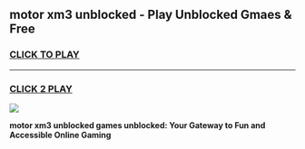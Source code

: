 
## motor xm3 unblocked - Play Unblocked Gmaes & Free
<h3>
<a href="https://news.freeplayer.one?title=motor_xm3_unblocked&ref=23F">CLICK TO PLAY</a></h3>
<hr>

<h3>
<a href="https://news.freeplayer.one?title=motor_xm3_unblocked&ref=23F">CLICK 2 PLAY</a>
  
</h3>

<a href="https://news.freeplayer.one?title=motor_xm3_unblocked&ref=23F/"><img src="https://clearcache.store/games.png"></a>


**motor xm3 unblocked games unblocked: Your Gateway to Fun and Accessible Online Gaming**

